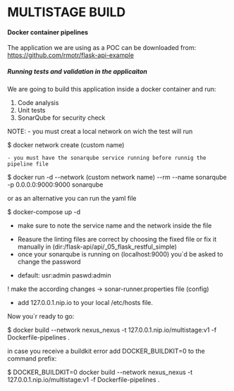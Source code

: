 # MULTISTAGE BUILD 
#### Docker container pipelines 

The application we are using as a POC can be downloaded from:  https://github.com/rmotr/flask-api-example

##### Running tests and validation in the applicaiton


We are going to build this application inside a docker container and run:
1. Code analysis
2. Unit tests
3. SonarQube for security check


NOTE:
    - you must creat a local network on wich the test will run 
    
$ docker network create (custom name)

    - you must have the sonarqube service running before runnig the pipeline file

$ docker run -d --network (custom network name) --rm --name sonarqube -p 0.0.0.0:9000:9000 sonarqube

or as an alternative you can run the yaml file

$ docker-compose up -d 

* make sure to note the service name and the network inside the file
    
- Reasure the linting files are correct by choosing the fixed file or fix it manually in (dir:/flask-api/api/_05_flask_restful_simple)
- once your sonarqube is running on (localhost:9000) you`d be asked to change the password 

* default: usr:admin paswd:admin 

! make the according changes -> sonar-runner.properties file (config)

- add 127.0.0.1.nip.io to your local /etc/hosts file. 

Now you`r ready to go: 

$ docker build --network nexus_nexus -t 127.0.0.1.nip.io/multistage:v1 -f Dockerfile-pipelines .

in case you receive a buildkit error add DOCKER_BUILDKIT=0 to the command prefix:

$ DOCKER_BUILDKIT=0 docker build --network nexus_nexus -t 127.0.0.1.nip.io/multistage:v1 -f Dockerfile-pipelines .







